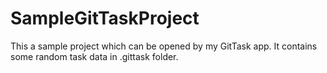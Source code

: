 # SampleGitTaskProject

This a sample project which can be opened by my GitTask app. It contains some random task data in .gittask folder.
